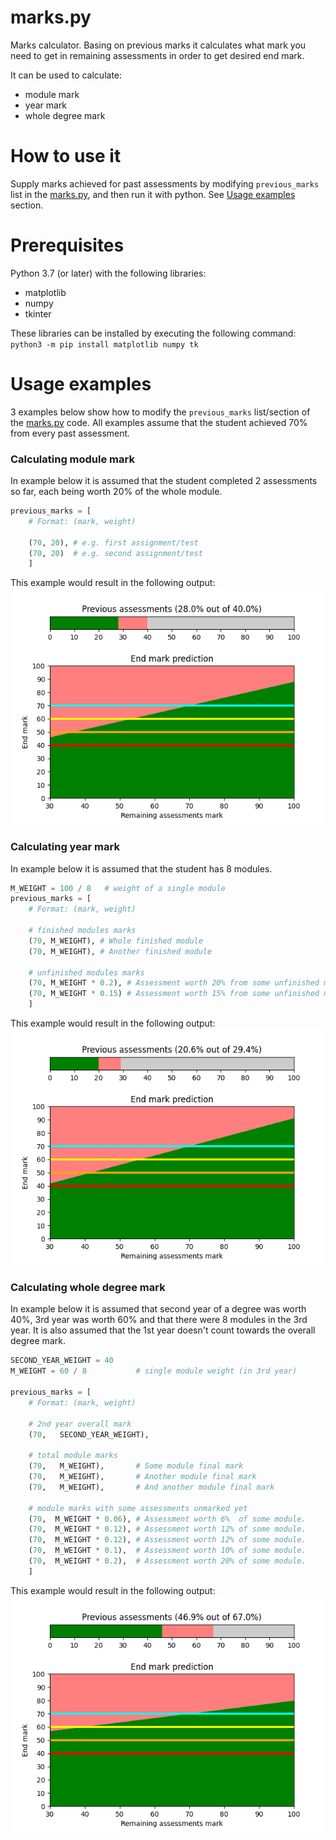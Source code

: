 # marks.py  
Marks calculator. Basing on previous marks it calculates what mark you need to get in remaining assessments in order to get desired end mark.  

It can be used to calculate:  
* module mark  
* year mark  
* whole degree mark  

# How to use it
Supply marks achieved for past assessments by modifying `previous_marks` list in the [marks.py](./marks.py), and then run it with python. See [Usage examples](usage-examples) section.  

# Prerequisites
Python 3.7 (or later) with the following libraries:  
* matplotlib  
* numpy  
* tkinter  

These libraries can be installed by executing the following command:  
`python3 -m pip install matplotlib numpy tk`  

# Usage examples
3 examples below show how to modify the `previous_marks` list/section of the [marks.py](./marks.py) code. All examples assume that the student achieved 70% from every past assessment.  

### Calculating module mark
In example below it is assumed that the student completed 2 assessments so far, each being worth 20% of the whole module.  

```python
previous_marks = [
    # Format: (mark, weight)

    (70, 20), # e.g. first assignment/test
    (70, 20)  # e.g. second assignment/test
    ]
```

This example would result in the following output:  
![IMAGE DIDNT SHOW](./images/example_1.png)  

### Calculating year mark
In example below it is assumed that the student has 8 modules.  

```python
M_WEIGHT = 100 / 8   # weight of a single module
previous_marks = [
    # Format: (mark, weight)

    # finished modules marks
    (70, M_WEIGHT), # Whole finished module
    (70, M_WEIGHT), # Another finished module

    # unfinished modules marks
    (70, M_WEIGHT * 0.2), # Assessment worth 20% from some unfinished module
    (70, M_WEIGHT * 0.15) # Assessment worth 15% from some unfinished module
    ]
```

This example would result in the following output:  
![IMAGE DIDNT SHOW](./images/example_2.png)  


### Calculating whole degree mark
In example below it is assumed that second year of a degree was worth 40%, 3rd year was worth 60% and that there were 8 modules in the 3rd year. It is also assumed that the 1st year doesn't count towards the overall degree mark.  

```python
SECOND_YEAR_WEIGHT = 40
M_WEIGHT = 60 / 8           # single module weight (in 3rd year)

previous_marks = [
    # Format: (mark, weight)

    # 2nd year overall mark
    (70,   SECOND_YEAR_WEIGHT), 

    # total module marks
    (70,   M_WEIGHT),       # Some module final mark
    (70,   M_WEIGHT),       # Another module final mark
    (70,   M_WEIGHT),       # And another module final mark

    # module marks with some assessments unmarked yet
    (70,  M_WEIGHT * 0.06), # Assessment worth 6%  of some module.
    (70,  M_WEIGHT * 0.12), # Assessment worth 12% of some module.
    (70,  M_WEIGHT * 0.12), # Assessment worth 12% of some module.
    (70,  M_WEIGHT * 0.1),  # Assessment worth 10% of some module.
    (70,  M_WEIGHT * 0.2),  # Assessment worth 20% of some module.
    ] 
```

This example would result in the following output:  
![IMAGE DIDNT SHOW](./images/example_3.png)  



